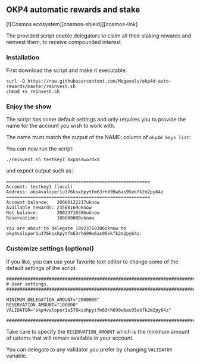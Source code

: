 ## OKP4 automatic rewards and stake

[![Cosmos ecosystem][cosmos-shield]][cosmos-link]

The provided script enable delegators to claim all their staking rewards and reinvest them, to receive compounded interest.

### Installation

First download the script and make it executable:
```
curl -O https://raw.githubusercontent.com/Megavolv/okp4d-auto-rewards/master/reinvest.sh
chmod +x reinvest.sh
```

### Enjoy the show

The script has some default settings and only requires you to provide the name for the account you wish to work with.

The name must match the output of the NAME: column of `okp4d keys list`:  

You can now run the script:
```
./reinvest.sh testkey1 XxpasswordxX
```

and expect output such as:

```
======================================================
Account: testkey1 (local)
Address: okp4valoper1u376ksxhpytfm63rh699w6as95ekfk2m2py64z
======================================================
Account balance:   20000122217uknow
Available rewards: 23588169uknow
Net balance:       20023710386uknow
Reservation:       100000000uknow

You are about to delegate 19923710386uknow to okp4valoper1u376ksxhpytfm63rh699w6as95ekfk2m2py64z:

```

### Customize settings (optional)
If you like, you can use your favorite text editor to change some of the default settings of the script.

```
##############################################################################
# User settings.
##############################################################################

MINIMUM_DELEGATION_AMOUNT="2000000"
RESERVATION_AMOUNT="100000"
VALIDATOR="okp4valoper1u376ksxhpytfm63rh699w6as95ekfk2m2py64z"

##############################################################################
```

Take care to specify the `RESERVATION_AMOUNT` which is the minimum amount of uatoms that will remain available in your account.

You can delegate to any validator you prefer by changing `VALIDATOR` variable.